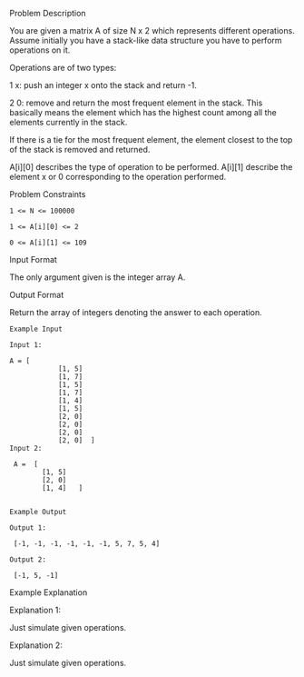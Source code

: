 Problem Description

You are given a matrix A of size N x 2 which represents different operations.
Assume initially you have a stack-like data structure you have to perform operations on it.

Operations are of two types:

1 x: push an integer x onto the stack and return -1.

2 0: remove and return the most frequent element in the stack. This basically means the element which has the highest count among all the elements currently in the stack.

If there is a tie for the most frequent element, the element closest to the top of the stack is removed and returned.

A[i][0] describes the type of operation to be performed. A[i][1] describe the element x or 0 corresponding to the operation performed.



Problem Constraints

    1 <= N <= 100000
    
    1 <= A[i][0] <= 2
    
    0 <= A[i][1] <= 109



Input Format

The only argument given is the integer array A.



Output Format

Return the array of integers denoting the answer to each operation.



    Example Input
    
    Input 1:
    
    A = [
                [1, 5]
                [1, 7]
                [1, 5]
                [1, 7]
                [1, 4]
                [1, 5]
                [2, 0]
                [2, 0]
                [2, 0]
                [2, 0]  ]
    Input 2:
    
     A =  [   
            [1, 5]
            [2, 0]
            [1, 4]   ]
    
    
    Example Output
    
    Output 1:
    
     [-1, -1, -1, -1, -1, -1, 5, 7, 5, 4]
    
    Output 2:
    
     [-1, 5, -1]


Example Explanation

Explanation 1:

 Just simulate given operations.

Explanation 2:

 Just simulate given operations.
 